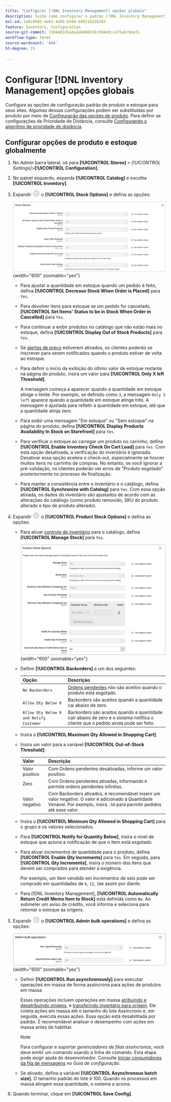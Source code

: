 ```yaml
---
title: "Configurar [!DNL Inventory Management] opções globais"
description: Saiba como configurar o padrão [!DNL Inventory Management] opções de configuração de produto e estoque para seus sites.
exl-id: 1a8c9605-ae61-4d45-b549-64911b329203
feature: Inventory, Configuration
source-git-commit: 7384481d1a4a2a04882d4c99448cca75abc9be31
workflow-type: tm+mt
source-wordcount: '644'
ht-degree: 1%

---
```


# Configurar [!DNL Inventory Management] opções globais

Configure as opções de configuração padrão de produto e estoque para seus sites. Algumas dessas configurações podem ser substituídas por produto por meio de [Configuração das opções de produto](product-options.md). Para definir as configurações de Prioridade de Distância, consulte [Configurando o algoritmo de prioridade de distância](distance-priority-algorithm.md).

## Configurar opções de produto e estoque globalmente

1. No _Admin_ barra lateral, vá para **[!UICONTROL Stores]** > _[!UICONTROL Settings]_>**[!UICONTROL Configuration]**.

1. No painel esquerdo, expanda **[!UICONTROL Catalog]** e escolha **[!UICONTROL Inventory]**.

1. Expandir ![Seletor de expansão](../assets/icon-display-expand.png) o **[!UICONTROL Stock Options]** e defina as opções:

   ![Opções de estoque](assets/config-catalog-inventory-stock-options.png){width="600" zoomable="yes"}

   - Para ajustar a quantidade em estoque quando um pedido é feito, defina **[!UICONTROL Decrease Stock When Order is Placed]** para `Yes`.

   - Para devolver itens para estoque se um pedido for cancelado, **[!UICONTROL Set Items' Status to be in Stock When Order in Cancelled]** para `Yes`.

   - Para continuar a exibir produtos no catálogo que não estão mais no estoque, defina **[!UICONTROL Display Out of Stock Products]** para `Yes`.

   - Se [alertas de preço](alert-setup.md) estiverem ativados, os clientes poderão se inscrever para serem notificados quando o produto estiver de volta ao estoque.

   - Para definir o início da exibição do último valor de estoque restante na página do produto, insira um valor para **[!UICONTROL Only X left Threshold]**.

     A mensagem começa a aparecer quando a quantidade em estoque atinge o limite. Por exemplo, se definido como `3`, a mensagem `Only 3 left` aparece quando a quantidade em estoque atinge três. A mensagem é ajustada para refletir a quantidade em estoque, até que a quantidade atinja zero.

   - Para exibir uma mensagem &quot;Em estoque&quot; ou &quot;Sem estoque&quot; na página do produto, defina **[!UICONTROL Display Products Availability In Stock on Storefront]** para `Yes`.

   - Para verificar o estoque ao carregar um produto no carrinho, defina **[!UICONTROL Enable Inventory Check On Cart Load]** para `Yes`. Com esta opção desativada, a verificação do inventário é ignorada. Desativar essa opção acelera o check-out, especialmente se houver muitos itens no carrinho de compras. No entanto, se você ignorar a pré-validação, os clientes poderão ver erros de &quot;Produto esgotado&quot; posteriormente no processo de finalização.

   - Para manter a consistência entre o inventário e o catálogo, defina **[!UICONTROL Synchronize with Catalog]** para `Yes`. Com essa opção ativada, os dados do inventário são ajustados de acordo com as alterações do catálogo (como produto removido, SKU do produto alterado e tipo de produto alterado).

1. Expandir ![Seletor de expansão](../assets/icon-display-expand.png) o **[!UICONTROL Product Stock Options]** e defina as opções:

   - Para ativar [controle de inventário](enable.md) para o catálogo, defina **[!UICONTROL Manage Stock]** para `Yes`.

     ![Opções de estoque do produto](assets/config-catalog-inventory-product-stock-options.png){width="600" zoomable="yes"}

   - Definir **[!UICONTROL Backorders]** a um dos seguintes:

     | Opção | Descrição |
     | ----- | ----- |
     | `No Backorders` | [Ordens pendentes](backorders.md) não são aceitos quando o produto está esgotado. |
     | `Allow Qty Below 0` | Backorders são aceitos quando a quantidade cai abaixo de zero. |
     | `Allow Qty Below 0 and Notify Customer` | Backorders são aceitos quando a quantidade cair abaixo de zero e o sistema notifica o cliente que o pedido ainda pode ser feito. |

   - Insira o **[!UICONTROL Maximum Qty Allowed in Shopping Cart]**.

   - Insira um valor para a variável **[!UICONTROL Out-of-Stock Threshold]**:

     | Valor | Descrição |
     | ----- |-----|
     | Valor positivo | Com Ordens pendentes desativadas, informe um valor positivo. |
     | Zero | Com Ordens pendentes ativadas, informando `0` permite ordens pendentes infinitas. |
     | Valor negativo | Com Backorders ativados, é recomendável inserir um valor negativo. O valor é adicionado à Quantidade Venável. Por exemplo, insira `-50` para permitir pedidos até esse valor. |

   - Insira o **[!UICONTROL Minimum Qty Allowed in Shopping Cart]** para o grupo e os valores selecionados.

   - Para **[!UICONTROL Notify for Quantity Below]**, insira o nível de estoque que aciona a notificação de que o item está esgotado.

   - Para ativar incrementos de quantidade para o produto, defina **[!UICONTROL Enable Qty Increments]** para `Yes`. Em seguida, para **[!UICONTROL Qty Increments]**, insira o número dos itens que devem ser comprados para atender à exigência.

     Por exemplo, um item vendido em incrementos de seis pode ser comprado em quantidades de `6`, `12`, `18`e assim por diante.

   - Para [!DNL Inventory Management], **[!UICONTROL Automatically Return Credit Memo Item to Stock]** está definida como `No`. Ao submeter um aviso de crédito, você informa e seleciona para retornar o estoque às origens.

1. Expandir ![Seletor de expansão](../assets/icon-display-expand.png) o **[!UICONTROL Admin bulk operations]** e defina as opções:

   ![Operações em massa do administrador](assets/config-catalog-inventory-admin-bulk-operations.png){width="600" zoomable="yes"}

   - Definir **[!UICONTROL Run asynchronously]** para executar operações em massa de forma assíncrona para ações de produtos em massa

     Essas operações incluem operações em massa [atribuindo e desatribuindo origens](bulk-assignment.md), e [transferindo inventário para origem](inventory-transfer.md). Ele coleta ações em massa até o tamanho do lote Assíncrono e, em seguida, executa essas ações. Essa opção está desabilitada por padrão. É recomendável analisar o desempenho com ações em massa antes de habilitar.

     >[!NOTE]
     >
     >Para configurar e suportar _gerenciadores de filas assíncronos_, você deve emitir um comando usando a linha de comando. Esta etapa pode exigir ajuda do desenvolvedor. Consulte [Iniciar consumidores da fila de mensagens](https://experienceleague.adobe.com/docs/commerce-operations/configuration-guide/cli/start-message-queues.html) no _Guia de configuração_.

   - Se ativado, defina a variável **[!UICONTROL Asynchronous batch size]**. O tamanho padrão do lote é 100. Quando os processos em massa atingem essa quantidade, o sistema a aciona.

1. Quando terminar, clique em **[!UICONTROL Save Config]**.
